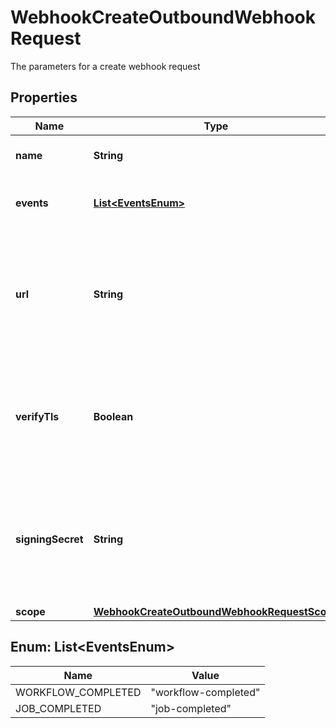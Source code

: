 

# WebhookCreateOutboundWebhookRequest

The parameters for a create webhook request

## Properties

| Name | Type | Description | Notes |
|------------ | ------------- | ------------- | -------------|
|**name** | **String** | Name of the webhook |  |
|**events** | [**List&lt;EventsEnum&gt;**](#List&lt;EventsEnum&gt;) | Events that will trigger the webhook |  |
|**url** | **String** | URL to deliver the webhook to. Note: protocol must be included as well (only https is supported) |  |
|**verifyTls** | **Boolean** | Whether to enforce TLS certificate verification when delivering the webhook |  |
|**signingSecret** | **String** | Secret used to build an HMAC hash of the payload and passed as a header in the webhook request |  |
|**scope** | [**WebhookCreateOutboundWebhookRequestScope**](WebhookCreateOutboundWebhookRequestScope.md) |  |  |



## Enum: List&lt;EventsEnum&gt;

| Name | Value |
|---- | -----|
| WORKFLOW_COMPLETED | &quot;workflow-completed&quot; |
| JOB_COMPLETED | &quot;job-completed&quot; |



